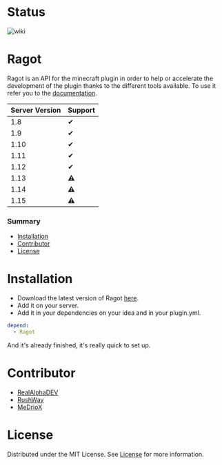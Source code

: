 # Status
![wiki](https://img.shields.io/static/v1?label=wiki&message=available&color=green)


# Ragot
Ragot is an API for the minecraft plugin in order to help or accelerate the development of the plugin thanks to the different tools available.
To use it refer you to the [documentation](https://github.com/RealAlphaDEV/Ragot/wiki).

Server Version | Support
---------------|--------
1.8            |   ✔
1.9            |   ✔
1.10           |   ✔
1.11           |   ✔
1.12           |   ✔
1.13           |   ⚠
1.14           |   ⚠
1.15           |   ⚠

### Summary
* [Installation](#Installation)
* [Contributor](#Contributor)
* [License](#License)

# Installation
* Download the latest version of Ragot [here](https://github.com/RealAlphaDEV/Ragot/releases).
* Add it on your server.
* Add it in your dependencies on your idea and in your plugin.yml.
```yaml
depend:
  - Ragot
```
And it's already finished, it's really quick to set up.
# Contributor
* [RealAlphaDEV](https://github.com/RealAlphaDEV)
* [RushWay](https://github.com/RushWay)
* [MeDrioX](https://github.com/MeDrioX)

# License

Distributed under the MIT License. See [License](https://github.com/RealAlphaDEV/Ragot/blob/master/LICENSE) for more information.